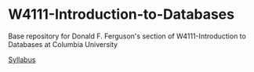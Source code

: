 # W4111-Introduction-to-Databases

Base repository for Donald F. Ferguson's section of W4111-Introduction
to Databases at Columbia University

[Syllabus](syllabus.md)
